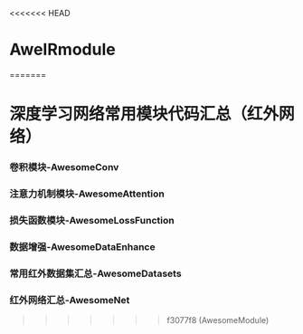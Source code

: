 <<<<<<< HEAD
# AweIRmodule
=======
# 深度学习网络常用模块代码汇总（红外网络）
### 卷积模块-AwesomeConv
### 注意力机制模块-AwesomeAttention
### 损失函数模块-AwesomeLossFunction
### 数据增强-AwesomeDataEnhance
### 常用红外数据集汇总-AwesomeDatasets
### 红外网络汇总-AwesomeNet


>>>>>>> f3077f8 (AwesomeModule)
